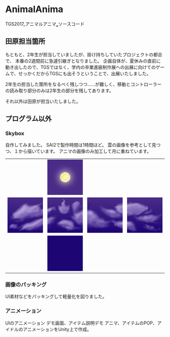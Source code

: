 # AnimalAnima
TGS2017_アニマルアニマ‗ソースコード

## 田原担当箇所

もともと、2年生が担当していましたが、掛け持ちしていたプロジェクトの都合で、
本番の2週間前に急遽引継ぎとなりました。
企画自体が、夏休みの直前に動き出したので、TGSではなく、学内の卒業進級制作展への出展に向けてのゲームで、せっかくだからTGSにも出そうということで、出展いたしました。

2年生の担当した箇所をなるべく残しつつ……が難しく、移動とコントローラーの読み取り部分のみは2年生の部分を残してあります。

それ以外は田原が担当いたしました。

## プログラム以外

### Skybox
自作してみました。
SAI2で製作時間は1時間ほど。
雲の画像を参考として見つつ、１から描いています。
アニマの画像のみ加工して月に重ねています。

|  |  |  |  |
|:------------:|:------------:|:------------:|:------------:|
|  | <img src="Skybox/Up.png" width="128px"> |  |  |
| <img src="Skybox/Left.png" width="128px"> | <img src="Skybox/Front.png" width="128px"> | <img src="Skybox/Right.png" width="128px"> | <img src="Skybox/Back.png" width="128px"> |
|  | <img src="Skybox/Down.png" width="128px"> |  |  |

### 画像のパッキング

UI素材などをパッキングして軽量化を図りました。

### アニメーション

UIのアニメーション
デモ画面、アイテム説明デモ
アニマ、アイテムのPOP、アイドルのアニメーションをUnity上で作成。

